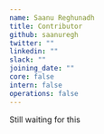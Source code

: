 ```yaml
---
name: Saanu Reghunadh
title: Contributor
github: saanuregh
twitter: ""
linkedin: ""
slack: ""
joining_date: ""
core: false
intern: false
operations: false
---
```


Still waiting for this
